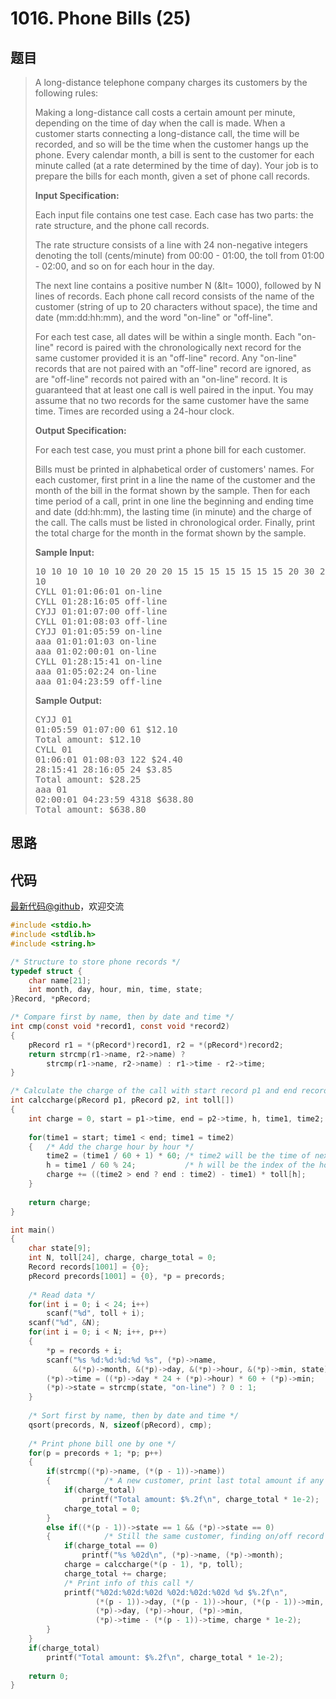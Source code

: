 <h1>1016. Phone Bills (25)</h1>

## 题目

> <div id="problemContent">
> <p>A long-distance telephone company charges its customers by the following rules:</p>
> <p>
> Making a long-distance call costs a certain amount per minute, depending on the time of day when the call is made.  When a customer starts connecting a long-distance call, the time will be recorded, and so will be the time when the customer hangs up the phone.  Every calendar month, a bill is sent to the customer for each minute called (at a rate determined by the time of day).  Your job is to prepare the bills for each month, given a set of phone call records.</p>
> <p><b>
> Input Specification:
> </b></p>
> <p>Each input file contains one test case.  Each case has two parts:  the rate structure, and the phone call records.</p>
> <p>The rate structure consists of a line with 24 non-negative integers denoting the toll (cents/minute) from 00:00 - 01:00, the toll from 01:00 - 02:00, and so on for each hour in the day. </p>
> <p>The next line contains a positive number N (&amp;lt= 1000), followed by N lines of records.  Each phone call record consists of the name of the customer (string of up to 20 characters without space), the time and date (mm:dd:hh:mm), and the word "on-line" or "off-line".</p>
> <p>For each test case, all dates will be within a single month.  Each "on-line" record is paired with the chronologically next record for the same customer provided it is an "off-line" record.  Any "on-line" records that are not paired with an "off-line" record are ignored, as are "off-line" records not paired with an "on-line" record.  It is guaranteed that at least one call is well paired in the input.  You may assume that no two records for the same customer have the same time.  Times are recorded using a 24-hour clock.</p>
> <p><b>
> Output Specification:
> </b></p>
> <p>For each test case, you must print a phone bill for each customer. </p>
> <p>Bills must be printed in alphabetical order of customers' names. 
> For each customer, first print in a line the name of the customer and the month of the bill in the format shown by the sample.  Then for each time period of a call, print in one line the beginning and ending time and date (dd:hh:mm), the lasting time (in minute) and the charge of the call.  The calls must be listed in chronological order.  Finally, print the total charge for the month in the format shown by the sample.</p>
> <b>Sample Input:</b><pre>
> 10 10 10 10 10 10 20 20 20 15 15 15 15 15 15 15 20 30 20 15 15 10 10 10
> 10
> CYLL 01:01:06:01 on-line
> CYLL 01:28:16:05 off-line
> CYJJ 01:01:07:00 off-line
> CYLL 01:01:08:03 off-line
> CYJJ 01:01:05:59 on-line
> aaa 01:01:01:03 on-line
> aaa 01:02:00:01 on-line
> CYLL 01:28:15:41 on-line
> aaa 01:05:02:24 on-line
> aaa 01:04:23:59 off-line
> </pre>
> <b>Sample Output:</b><pre>
> CYJJ 01
> 01:05:59 01:07:00 61 $12.10
> Total amount: $12.10
> CYLL 01
> 01:06:01 01:08:03 122 $24.40
> 28:15:41 28:16:05 24 $3.85
> Total amount: $28.25
> aaa 01
> 02:00:01 04:23:59 4318 $638.80
> Total amount: $638.80
> </pre>
> </div>

## 思路


## 代码

[最新代码@github](https://github.com/OliverLew/PAT/blob/master/PATAdvanced/1016.c)，欢迎交流
```c
#include <stdio.h>
#include <stdlib.h>
#include <string.h>

/* Structure to store phone records */
typedef struct {
    char name[21];
    int month, day, hour, min, time, state;
}Record, *pRecord;

/* Compare first by name, then by date and time */
int cmp(const void *record1, const void *record2)
{
    pRecord r1 = *(pRecord*)record1, r2 = *(pRecord*)record2;
    return strcmp(r1->name, r2->name) ? 
        strcmp(r1->name, r2->name) : r1->time - r2->time;
}

/* Calculate the charge of the call with start record p1 and end record p2 */
int calccharge(pRecord p1, pRecord p2, int toll[])
{
    int charge = 0, start = p1->time, end = p2->time, h, time1, time2;
    
    for(time1 = start; time1 < end; time1 = time2)
    {   /* Add the charge hour by hour */
        time2 = (time1 / 60 + 1) * 60; /* time2 will be the time of next hour */
        h = time1 / 60 % 24;           /* h will be the index of the hour */
        charge += ((time2 > end ? end : time2) - time1) * toll[h];
    }
    
    return charge;
}

int main()
{
    char state[9];
    int N, toll[24], charge, charge_total = 0;
    Record records[1001] = {0};
    pRecord precords[1001] = {0}, *p = precords;
    
    /* Read data */
    for(int i = 0; i < 24; i++)
        scanf("%d", toll + i);
    scanf("%d", &N);
    for(int i = 0; i < N; i++, p++)
    {
        *p = records + i;
        scanf("%s %d:%d:%d:%d %s", (*p)->name, 
              &(*p)->month, &(*p)->day, &(*p)->hour, &(*p)->min, state);
        (*p)->time = ((*p)->day * 24 + (*p)->hour) * 60 + (*p)->min;
        (*p)->state = strcmp(state, "on-line") ? 0 : 1;
    }
    
    /* Sort first by name, then by date and time */
    qsort(precords, N, sizeof(pRecord), cmp);
    
    /* Print phone bill one by one */
    for(p = precords + 1; *p; p++)
    { 
        if(strcmp((*p)->name, (*(p - 1))->name))
        {            /* A new customer, print last total amount if any */
            if(charge_total)
                printf("Total amount: $%.2f\n", charge_total * 1e-2);
            charge_total = 0;
        }
        else if((*(p - 1))->state == 1 && (*p)->state == 0)
        {            /* Still the same customer, finding on/off record pair */
            if(charge_total == 0)
                printf("%s %02d\n", (*p)->name, (*p)->month);
            charge = calccharge(*(p - 1), *p, toll);
            charge_total += charge;
            /* Print info of this call */
            printf("%02d:%02d:%02d %02d:%02d:%02d %d $%.2f\n", 
                   (*(p - 1))->day, (*(p - 1))->hour, (*(p - 1))->min,
                   (*p)->day, (*p)->hour, (*p)->min,
                   (*p)->time - (*(p - 1))->time, charge * 1e-2);  
        }
    }
    if(charge_total)
        printf("Total amount: $%.2f\n", charge_total * 1e-2);
    
    return 0;
}

```